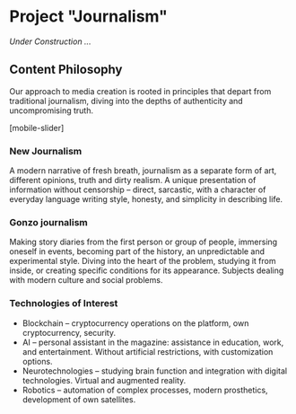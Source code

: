 # Project "Journalism"

*Under Construction ...*

## Content Philosophy

Our approach to media creation is rooted in principles that depart from traditional journalism, diving into the depths of authenticity and uncompromising truth.

[mobile-slider]

### New Journalism

A modern narrative of fresh breath, journalism as a separate form of art, different opinions, truth and dirty realism. A unique presentation of information without censorship – direct, sarcastic, with a character of everyday language writing style, honesty, and simplicity in describing life.

### Gonzo journalism

Making story diaries from the first person or group of people, immersing oneself in events, becoming part of the history, an unpredictable and experimental style. Diving into the heart of the problem, studying it from inside, or creating specific conditions for its appearance. Subjects dealing with modern culture and social problems.

### Technologies of Interest

- Blockchain – cryptocurrency operations on the platform, own cryptocurrency, security.
- AI – personal assistant in the magazine: assistance in education, work, and entertainment. Without artificial restrictions, with customization options.
- Neurotechnologies – studying brain function and integration with digital technologies. Virtual and augmented reality.
- Robotics – automation of complex processes, modern prosthetics, development of own satellites.